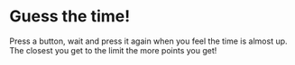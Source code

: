# Guess the time!
Press a button, wait and press it again when you feel the time is almost up. The closest you get to the limit the more points you get!
